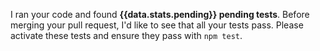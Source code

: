 I ran your code and found **{{data.stats.pending}} pending tests**. Before merging your pull request, I'd like to see that all your tests pass. Please activate these tests and ensure they pass with `npm test`.
